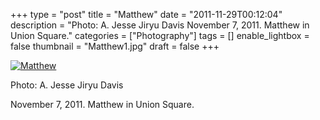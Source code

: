 +++
type = "post"
title = "Matthew"
date = "2011-11-29T00:12:04"
description = "Photo: A. Jesse Jiryu Davis November 7, 2011. Matthew in Union Square."
categories = ["Photography"]
tags = []
enable_lightbox = false
thumbnail = "Matthew1.jpg"
draft = false
+++

<p><a href="http://www.flickr.com/photos/emptysquare/6423125881/in/photostream"><img style="display:block; margin-left:auto; margin-right:auto;" src="Matthew1.jpg" title="Matthew" /></a></p>
<p>Photo: A. Jesse Jiryu Davis</p>
<p>November 7, 2011. Matthew in Union Square.</p>
    